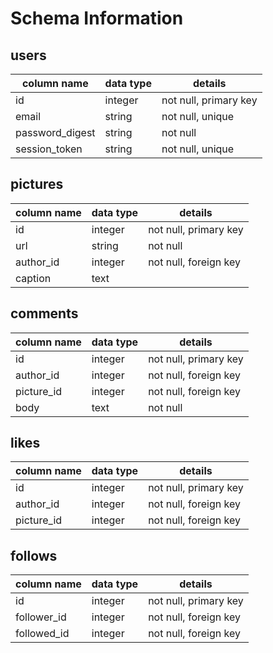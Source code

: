 # Schema Information

## users
column name     | data type | details
----------------|-----------|-----------------------
id              | integer   | not null, primary key
email           | string    | not null, unique
password_digest | string    | not null
session_token   | string    | not null, unique

## pictures
column name     | data type | details
----------------|-----------|-----------------------
id              | integer   | not null, primary key
url             | string    | not null
author_id       | integer   | not null, foreign key
caption         | text      |

## comments
column name     | data type | details
----------------|-----------|-----------------------
id              | integer   | not null, primary key
author_id       | integer   | not null, foreign key
picture_id      | integer   | not null, foreign key
body            | text      | not null

## likes
column name     | data type | details
----------------|-----------|-----------------------
id              | integer   | not null, primary key
author_id       | integer   | not null, foreign key
picture_id      | integer   | not null, foreign key

## follows
column name     | data type | details
----------------|-----------|-----------------------
id              | integer   | not null, primary key
follower_id     | integer   | not null, foreign key
followed_id     | integer   | not null, foreign key
